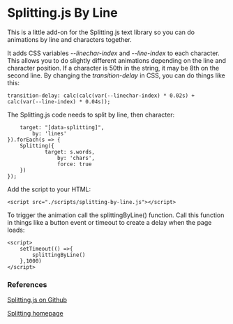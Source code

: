# Splitting.js By Line
This is a little add-on for the Splitting.js text library so you can do animations by line and characters together.

It adds CSS variables *--linechar-index* and *--line-index* to each character. This allows you to do slightly different animations depending on the line and character position. 
If a character is 50th in the string, it may be 8th on the second line.
By changing the *transition-delay* in CSS, you can do things like this:
```
transition-delay: calc(calc(var(--linechar-index) * 0.02s) + calc(var(--line-index) * 0.04s));
```


The Splitting.js code needs to split by line, then character:
```var s = Splitting({
	target: "[data-splitting]",
        by: 'lines'
}).forEach(s => {
	Splitting({
        	target: s.words,
            	by: 'chars',
            	force: true
	})
});
```


Add the script to your HTML:
```
<script src="./scripts/splitting-by-line.js"></script>
```


To trigger the animation call the splittingByLine() function. Call this function in things like a button event or timeout to create a delay when the page loads:
```
<script>
    setTimeout(() =>{
        splittingByLine()
    },1000)
</script>
```




### References
[Splitting.js on Github](https://github.com/shshaw/Splitting)

[Splitting homepage](https://splitting.js.org/guide.html)




